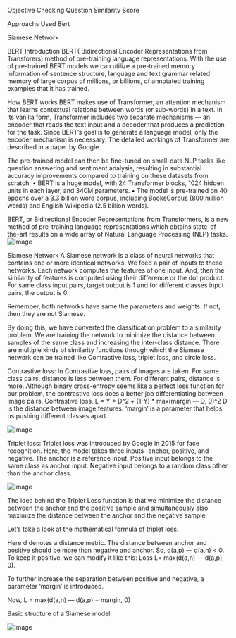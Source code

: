 Objective
Checking Question Similarity Score

Approachs Used
Bert

Siamese Network

BERT Introduction
BERT( Bidirectional Encoder Representations from Transforers) method of pre-training language representations. With the use of pre-trained BERT models we can utilize a pre-trained memory information of sentence structure, language and text grammar related memory of large corpus of millions, or billions, of annotated training examples that it has trained.

How BERT works BERT makes use of Transformer, an attention mechanism that learns contextual relations between words (or sub-words) in a text. In its vanilla form, Transformer includes two separate mechanisms — an encoder that reads the text input and a decoder that produces a prediction for the task. Since BERT’s goal is to generate a language model, only the encoder mechanism is necessary. The detailed workings of Transformer are described in a paper by Google.

The pre-trained model can then be fine-tuned on small-data NLP tasks like question answering and sentiment analysis, resulting in substantial accuracy improvements compared to training on these datasets from scratch. • BERT is a huge model, with 24 Transformer blocks, 1024 hidden units in each layer, and 340M parameters. • The model is pre-trained on 40 epochs over a 3.3 billion word corpus, including BooksCorpus (800 million words) and English Wikipedia (2.5 billion words).

BERT, or Bidirectional Encoder Representations from Transformers, is a new method of pre-training language representations which obtains state-of-the-art results on a wide array of Natural Language Processing (NLP) tasks.
![image](https://github.com/user-attachments/assets/8cf4941b-e334-4679-a6d9-6288d23a8a6c)

Siamese Network
A Siamese network is a class of neural networks that contains one or more identical networks. We feed a pair of inputs to these networks. Each network computes the features of one input. And, then the similarity of features is computed using their difference or the dot product. For same class input pairs, target output is 1 and for different classes input pairs, the output is 0.

Remember, both networks have same the parameters and weights. If not, then they are not Siamese.

By doing this, we have converted the classification problem to a similarity problem. We are training the network to minimize the distance between samples of the same class and increasing the inter-class distance. There are multiple kinds of similarity functions through which the Siamese network can be trained like Contrastive loss, triplet loss, and circle loss.

Contrastive loss: In Contrastive loss, pairs of images are taken. For same class pairs, distance is less between them. For different pairs, distance is more. Although binary cross-entropy seems like a perfect loss function for our problem, the contrastive loss does a better job differentiating between image pairs. Contrastive loss, L = Y * D^2 + (1-Y) * max(margin — D, 0)^2 D is the distance between image features. ‘margin’ is a parameter that helps us pushing different classes apart.

![image](https://github.com/user-attachments/assets/8230e606-278a-4afe-84d7-2ae26fa88adc)

Triplet loss: Triplet loss was introduced by Google in 2015 for face recognition. Here, the model takes three inputs- anchor, positive, and negative. The anchor is a reference input. Positive input belongs to the same class as anchor input. Negative input belongs to a random class other than the anchor class.

![image](https://github.com/user-attachments/assets/9ab2cc96-2ad3-4b4f-9ecd-e86342d43361)

The idea behind the Triplet Loss function is that we minimize the distance between the anchor and the positive sample and simultaneously also maximize the distance between the anchor and the negative sample.

Let’s take a look at the mathematical formula of triplet loss.

Here d denotes a distance metric. The distance between anchor and positive should be more than negative and anchor. So, d(a,p) — d(a,n) < 0. To keep it positive, we can modify it like this: Loss L= max(d(a,n) — d(a,p), 0).

To further increase the separation between positive and negative, a parameter ‘margin’ is introduced.

Now, L = max(d(a,n) — d(a,p) + margin, 0)

Basic structure of a Siamese model

![image](https://github.com/user-attachments/assets/d3116629-2e3d-482f-91f0-f519463820da)



